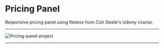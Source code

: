 # Pricing Panel

Responsive pricing panel using flexbox from Colt Steele's Udemy course.
<hr>

![Pricing-panel-project](https://user-images.githubusercontent.com/52817694/163350818-5de42260-dff9-4765-b506-10c9e13ef9b1.jpg)

<hr>

